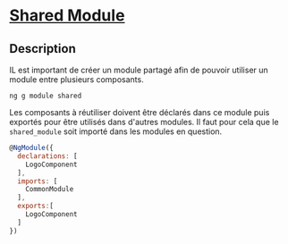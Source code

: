 # [Shared Module](readme.md)

## Description

IL est important de créer un module partagé afin de pouvoir utiliser un module entre plusieurs composants.

```console
ng g module shared
```

Les composants à réutiliser doivent être déclarés dans ce module puis exportés pour être utilisés dans d'autres modules. Il faut pour cela que le `shared_module` soit importé dans les modules en question.

```javascript
@NgModule({
  declarations: [
    LogoComponent
  ],
  imports: [
    CommonModule
  ],
  exports:[
    LogoComponent
  ]
})
```
